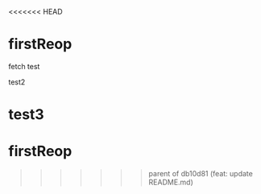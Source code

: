 <<<<<<< HEAD
# firstReop

fetch test

test2

test3
=======
# firstReop
>>>>>>> parent of db10d81 (feat: update README.md)
